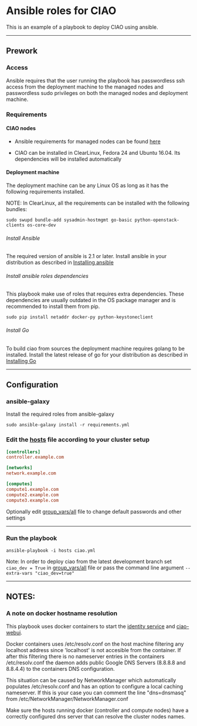 # Ansible roles for CIAO
This is an example of a playbook to deploy CIAO using ansible.

---
## Prework

### Access
Ansible requires that the user running the playbook has passwordless ssh access
from the deployment machine to the managed nodes and passwordless sudo privileges
on both the managed nodes and deployment machine.

### Requirements

#### CIAO nodes
* Ansible requirements for managed nodes can be found
[here](http://docs.ansible.com/ansible/intro_installation.html#managed-node-requirements)

* CIAO can be installed in ClearLinux, Fedora 24 and Ubuntu 16.04. Its dependencies
will be installed automatically

#### Deployment machine
The deployment machine can be any Linux OS as long as it has the following requirements installed.

NOTE: In ClearLinux, all the requirements can be installed with the following bundles:

    sudo swupd bundle-add sysadmin-hostmgmt go-basic python-openstack-clients os-core-dev

###### Install Ansible
The required version of ansible is 2.1 or later. Install ansible in your distribution as described in [Installing ansible](http://docs.ansible.com/ansible/intro_installation.html)

###### Install ansible roles dependencies
This playbook make use of roles that requires extra dependencies. These dependencies
are usually outdated in the OS package manager and is recommended to install them from pip.

    sudo pip install netaddr docker-py python-keystoneclient

###### Install Go
To build ciao from sources the deployment machine requires golang to be installed.
Install the latest release of go for your distribution as described in
[Installing Go](https://golang.org/doc/install)

---

## Configuration

### ansible-galaxy
Install the required roles from ansible-galaxy

    sudo ansible-galaxy install -r requirements.yml

### Edit the [hosts](hosts) file according to your cluster setup
```ini
[controllers]
controller.example.com

[networks]
network.example.com

[computes]
compute1.example.com
compute2.example.com
compute3.example.com
```

Optionally edit [group_vars/all](group_vars/all) file to change default passwords and other settings

---

### Run the playbook

    ansible-playbook -i hosts ciao.yml

Note: In order to deploy ciao from the latest development branch set `ciao_dev = True` in [group_vars/all](group_vars/all) file or pass the command line argument `--extra-vars "ciao_dev=true"`

---

## NOTES:
### A note on docker hostname resolution
This playbook uses docker containers to start the [identity service](https://hub.docker.com/r/clearlinux/keystone/) and [ciao-webui](https://hub.docker.com/r/clearlinux/ciao-webui/).

Docker containers uses /etc/resolv.conf on the host machine filtering any localhost
address since 'localhost' is not accesible from the container. If after this filtering
there is no nameserver entries in the containers /etc/resolv.conf the daemon adds
public Google DNS Servers (8.8.8.8 and 8.8.4.4) to the containers DNS configuration.

This situation can be caused by NetworkManager which automatically populates /etc/resolv.conf
and has an option to configure a local caching nameserver. If this is your case you can comment
the line "dns=dnsmasq" from /etc/NetworkManager/NetworkManager.conf

Make sure the hosts running docker (controller and compute nodes) have a correctly
configured dns server that can resolve the cluster nodes names.
